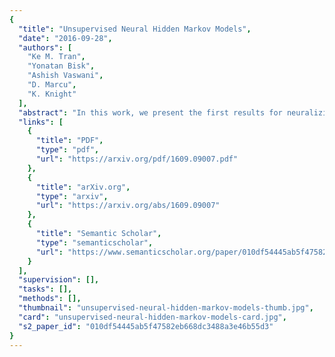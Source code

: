 ```yaml
---
{
  "title": "Unsupervised Neural Hidden Markov Models",
  "date": "2016-09-28",
  "authors": [
    "Ke M. Tran",
    "Yonatan Bisk",
    "Ashish Vaswani",
    "D. Marcu",
    "K. Knight"
  ],
  "abstract": "In this work, we present the first results for neuralizing an Unsupervised Hidden Markov Model. We evaluate our approach on tag in- duction. Our approach outperforms existing generative models and is competitive with the state-of-the-art though with a simpler model easily extended to include additional context.",
  "links": [
    {
      "title": "PDF",
      "type": "pdf",
      "url": "https://arxiv.org/pdf/1609.09007.pdf"
    },
    {
      "title": "arXiv.org",
      "type": "arxiv",
      "url": "https://arxiv.org/abs/1609.09007"
    },
    {
      "title": "Semantic Scholar",
      "type": "semanticscholar",
      "url": "https://www.semanticscholar.org/paper/010df54445ab5f47582eb668dc3488a3e46b55d3"
    }
  ],
  "supervision": [],
  "tasks": [],
  "methods": [],
  "thumbnail": "unsupervised-neural-hidden-markov-models-thumb.jpg",
  "card": "unsupervised-neural-hidden-markov-models-card.jpg",
  "s2_paper_id": "010df54445ab5f47582eb668dc3488a3e46b55d3"
}
---
```


